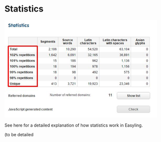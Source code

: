 # Statistics

![Discovery statistics](/img/discovery-statistics.png)

See here for a detailed explanation of how statistics work in
Easyling.


(to be detailed
